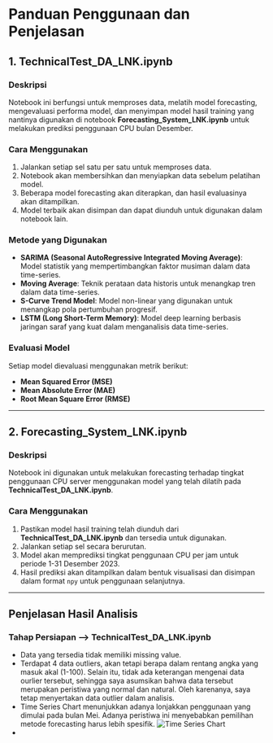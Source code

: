 # Panduan Penggunaan dan Penjelasan

## 1. TechnicalTest_DA_LNK.ipynb

### Deskripsi

Notebook ini berfungsi untuk memproses data, melatih model forecasting, mengevaluasi performa model, dan menyimpan model hasil training yang nantinya digunakan di notebook **Forecasting_System_LNK.ipynb** untuk melakukan prediksi penggunaan CPU bulan Desember.

### Cara Menggunakan

1. Jalankan setiap sel satu per satu untuk memproses data.
2. Notebook akan membersihkan dan menyiapkan data sebelum pelatihan model.
3. Beberapa model forecasting akan diterapkan, dan hasil evaluasinya akan ditampilkan.
4. Model terbaik akan disimpan dan dapat diunduh untuk digunakan dalam notebook lain.

### Metode yang Digunakan

- **SARIMA (Seasonal AutoRegressive Integrated Moving Average)**: Model statistik yang mempertimbangkan faktor musiman dalam data time-series.
- **Moving Average**: Teknik perataan data historis untuk menangkap tren dalam data time-series.
- **S-Curve Trend Model**: Model non-linear yang digunakan untuk menangkap pola pertumbuhan progresif.
- **LSTM (Long Short-Term Memory)**: Model deep learning berbasis jaringan saraf yang kuat dalam menganalisis data time-series.

### Evaluasi Model

Setiap model dievaluasi menggunakan metrik berikut:

- **Mean Squared Error (MSE)**
- **Mean Absolute Error (MAE)**
- **Root Mean Square Error (RMSE)**

---

## 2. Forecasting_System_LNK.ipynb

### Deskripsi

Notebook ini digunakan untuk melakukan forecasting terhadap tingkat penggunaan CPU server menggunakan model yang telah dilatih pada **TechnicalTest_DA_LNK.ipynb**.

### Cara Menggunakan

1. Pastikan model hasil training telah diunduh dari **TechnicalTest_DA_LNK.ipynb** dan tersedia untuk digunakan.
2. Jalankan setiap sel secara berurutan.
3. Model akan memprediksi tingkat penggunaan CPU per jam untuk periode 1-31 Desember 2023.
4. Hasil prediksi akan ditampilkan dalam bentuk visualisasi dan disimpan dalam format `npy` untuk penggunaan selanjutnya.

---

## Penjelasan Hasil Analisis
### Tahap Persiapan --> TechnicalTest_DA_LNK.ipynb
* Data yang tersedia tidak memiliki missing value.
* Terdapat 4 data outliers, akan tetapi berapa dalam rentang angka yang masuk akal (1-100). Selain itu, tidak ada keterangan mengenai data ourlier tersebut, sehingga saya asumsikan bahwa data tersebut merupakan peristiwa yang normal dan natural. Oleh karenanya, saya tetap menyertakan data outlier dalam analisis.
* Time Series Chart menunjukkan adanya lonjakkan penggunaan yang dimulai pada bulan Mei. Adanya peristiwa ini menyebabkan pemilihan metode forecasting harus lebih spesifik.
![Time Series Chart]([https://example.com/path/to/image.png](https://drive.google.com/file/d/1k6ZO1CRjRX9DoY-oc5Fg90uZouP4LSgI/view?usp=drive_link))
* 
